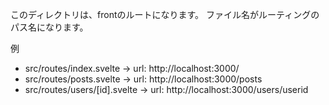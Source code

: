 このディレクトリは、frontのルートになります。
ファイル名がルーティングのパス名になります。

例
- src/routes/index.svelte -> url: http://localhost:3000/
- src/routes/posts.svelte -> url: http://localhost:3000/posts
- src/routes/users/[id].svelte -> url: http://localhost:3000/users/userid